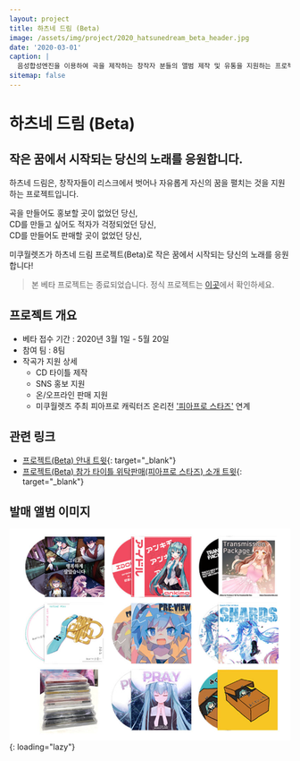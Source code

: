 ```yaml
---
layout: project
title: 하츠네 드림 (Beta)
image: /assets/img/project/2020_hatsunedream_beta_header.jpg
date: '2020-03-01'
caption: |
  음성합성엔진을 이용하여 곡을 제작하는 창작자 분들의 앨범 제작 및 유통을 지원하는 프로젝트입니다.
sitemap: false
---
```


# 하츠네 드림 (Beta)

## 작은 꿈에서 시작되는 당신의 노래를 응원합니다.

하츠네 드림은, 창작자들이 리스크에서 벗어나 자유롭게 자신의 꿈을 펼치는 것을 지원하는 프로젝트입니다. 

곡을 만들어도 홍보할 곳이 없었던 당신,  
CD를 만들고 싶어도 적자가 걱정되었던 당신,  
CD를 만들어도 판매할 곳이 없었던 당신,  

미쿠월렛즈가 하츠네 드림 프로젝트(Beta)로 작은 꿈에서 시작되는 당신의 노래를 응원합니다!

> 본 베타 프로젝트는 종료되었습니다. 정식 프로젝트는 [이곳](/works/hatsunedream)에서 확인하세요.

## 프로젝트 개요
- 베타 접수 기간 : 2020년 3월 1일 - 5월 20일
- 참여 팀 : 8팀
- 작곡가 지원 상세
  - CD 타이틀 제작
  - SNS 홍보 지원
  - 온/오프라인 판매 지원
  - 미쿠월렛즈 주최 피아프로 캐릭터즈 온리전 ['피아프로 스타즈'](/projects/piapro-stars) 연계


## 관련 링크
- [프로젝트(Beta) 안내 트윗](https://twitter.com/MikuWallets/status/1233792195611643904){: target="_blank"}
- [프로젝트(Beta) 참가 타이틀 위탁판매(피아프로 스타즈) 소개 트윗](https://twitter.com/MikuWallets/status/1280722119836368896){: target="_blank"}

## 발매 앨범 이미지
![album](/assets/img/project/2020_hatsunedream_beta_album.jpg){: loading="lazy"}